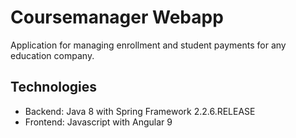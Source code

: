 # Coursemanager Webapp
Application for managing enrollment and student payments for any education company.

## Technologies
- Backend: Java 8 with Spring Framework 2.2.6.RELEASE
- Frontend: Javascript with Angular 9
